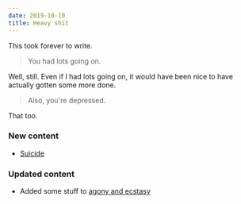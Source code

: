 ```yaml
---
date: 2019-10-10
title: Heavy shit
---
```


This took forever to write.

<!--more-->

> You had lots going on.

Well, still. Even if I had lots going on, it would have been nice to have actually gotten some more done.

> Also, you're depressed.

That too.



### New content

* [Suicide](/self-harm/suicide)

### Updated content

* Added some stuff to [agony and ecstasy](/agony-and-ecstasy)
